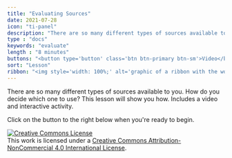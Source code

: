 ```yaml
---
title: "Evaluating Sources"
date: 2021-07-28
icon: "ti-panel"
description: "There are so many different types of sources available to you. How do you decide which one to use? This lesson will show you how. Includes a video and interactive activity."
type : "docs"
keywords: "evaluate"
length : "8 minutes"
buttons: "<button type='button' class='btn btn-primary btn-sm'>Video</button> + <button type='button' class='btn btn-primary btn-sm'>Activity</button>"
sort: "Lesson"
ribbon: "<img style='width: 100%;' alt='graphic of a ribbon with the word lesson on it' src='/images/lesson-ribbon.svg'>"
---
```


There are so many different types of sources available to you. How do you decide which one to use? This lesson will show you how. Includes a video and interactive activity.

Click on the button to the right below when you're ready to begin.


<a rel="license" href="http://creativecommons.org/licenses/by-nc/4.0/"><img alt="Creative Commons License" style="border-width:0" src="https://i.creativecommons.org/l/by-nc/4.0/88x31.png" /></a><br />This work is licensed under a <a rel="license" href="http://creativecommons.org/licenses/by-nc/4.0/">Creative Commons Attribution-NonCommercial 4.0 International License</a>.